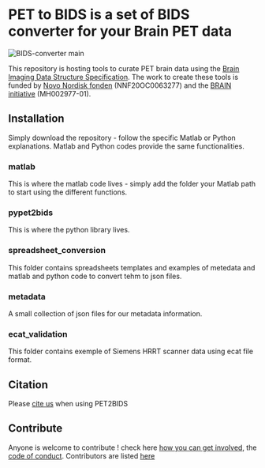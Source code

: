 # PET to BIDS is a set of BIDS converter for your Brain PET data

![BIDS-converter main](https://github.com/openneuropet/BIDS-converter/actions/workflows/setup_and_cli_test_posix.yaml/badge.svg)

This repository is hosting tools to curate PET brain data using the [Brain Imaging Data Structure Specification](https://bids-specification.readthedocs.io/en/stable/04-modality-specific-files/09-positron-emission-tomography.html). The work to create these tools is funded by [Novo Nordisk fonden](https://novonordiskfonden.dk/en/) (NNF20OC0063277) and the [BRAIN initiative](https://braininitiative.nih.gov/) (MH002977-01).

## Installation

Simply download the repository - follow the specific Matlab or Python explanations. Matlab and Python codes provide the same functionalities.

### matlab

This is where the matlab code lives - simply add the folder your Matlab path to start using the different functions.

### pypet2bids

This is where the python library lives.

### spreadsheet_conversion

This folder contains spreadsheets templates and examples of metedata and matlab and python code to convert tehm to json files.

### metadata

A small collection of json files for our metadata information. 

### ecat_validation

This folder contains exemple of Siemens HRRT scanner data using ecat file format.

## Citation 

Please [cite us](CITATION.cff) when using PET2BIDS

## Contribute

Anyone is welcome to contribute ! check here [how you can get involved](contributing.md), the [code of conduct](code_of_conduct.md). Contributors are listed [here](contributors.md)
